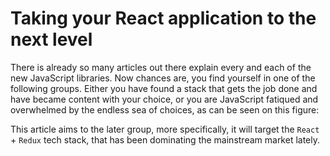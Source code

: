 # Taking your React application to the next level
There is already so many articles out there explain every and each of the new JavaScript libraries. Now chances are, you find yourself in one of the following groups. Either you have found a stack that gets the job done and have became content with your choice, or you are JavaScript fatiqued and overwhelmed by the endless sea of choices, as can be seen on this figure:
[](https://i.redd.it/la9w4dr2mz9z.png)

This article aims to the later group, more specifically, it will target the `React` + `Redux` tech stack, that has been dominating the mainstream market lately.
